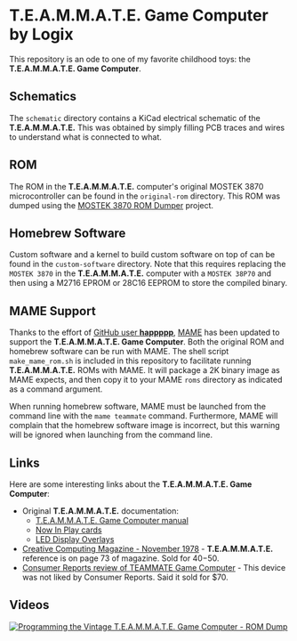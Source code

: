 # T.E.A.M.M.A.T.E. Game Computer by Logix
This repository is an ode to one of my favorite childhood toys: the **T.E.A.M.M.A.T.E. Game Computer**.
## Schematics
The `schematic` directory contains a KiCad electrical schematic of the **T.E.A.M.M.A.T.E.** This was obtained by simply filling PCB traces and wires to understand what is connected to what.

## ROM
The ROM in the **T.E.A.M.M.A.T.E.** computer's original MOSTEK 3870 microcontroller can be found in the `original-rom` directory. This ROM was dumped using the [MOSTEK 3870 ROM Dumper](https://github.com/michaelkamprath/mostek-3870-rom-dumper) project. 

## Homebrew Software
Custom software and a kernel to build custom software on top of can be found in the `custom-software` directory. Note that this requires replacing the `MOSTEK 3870` in the **T.E.A.M.M.A.T.E.** computer with a `MOSTEK 38P70` and then using a M2716 EPROM or 28C16 EEPROM to store the compiled binary.

## MAME Support
Thanks to the effort of [GitHub user **happppp**](https://github.com/happppp), [MAME](https://github.com/mamedev/mame) has been updated to support the **T.E.A.M.M.A.T.E. Game Computer**. Both the original ROM and homebrew software can be run with MAME. The shell script `make_mame_rom.sh` is included in this repository to facilitate running **T.E.A.M.M.A.T.E.** ROMs with MAME. It will package a 2K binary image as MAME expects, and then copy it to your MAME `roms` directory as indicated as a command argument.

When running homebrew software, MAME must be launched from the command line with the `mame teammate` command. Furthermore, MAME will complain that the homebrew software image is incorrect, but this warning will be ignored when launching from the command line.

## Links
Here are some interesting links about the **T.E.A.M.M.A.T.E. Game Computer**:

* Original **T.E.A.M.M.A.T.E.** documentation:
  * [T.E.A.M.M.A.T.E. Game Computer manual](https://archive.org/details/elecgames/Logix%20Teammate%20Game%20Computer/LogixTeammateGameComputer/)
  * [Now In Play cards](https://archive.org/details/elecgames/Logix%20Teammate%20Game%20Computer/Teammate-NowInPlay/)
  * [LED Display Overlays](https://archive.org/details/elecgames/Logix%20Teammate%20Game%20Computer/Teammate-Slides/)
* [Creative Computing Magazine - November 1978](https://deramp.com/downloads/mfe_archive/010-S100%20Computers%20and%20Boards/00-Mac8/90-Articles/creative_computing_novdec78.pdf) - **T.E.A.M.M.A.T.E.** reference is on page 73 of magazine. Sold for $40-$50.
* [Consumer Reports review of TEAMMATE Game Computer](https://www.handheldmuseum.com/BooksMagazines/Mag-CR_1180/CR1180_07.htm) - This device was not liked by Consumer Reports. Said it sold for $70.

## Videos

[![Programming the Vintage T.E.A.M.M.A.T.E. Game Computer - ROM Dump](https://img.youtube.com/vi/QBq6Z2U4Ob8/maxresdefault.jpg)](https://youtu.be/QBq6Z2U4Ob8)

